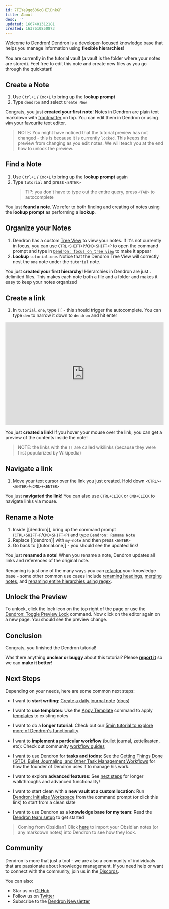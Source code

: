 ```yaml
---
id: 7FIYe9gq60KcGHIlDnkGP
title: About
desc: ''
updated: 1667401312181
created: 1637610850873
---
```



Welcome to Dendron! Dendron is a developer-focused knowledge base that helps you manage information using **flexible hierarchies**!

You are currently in the tutorial vault (a vault is the folder where your notes are stored). Feel free to edit this note and create new files as you go through the quickstart!

## Create a Note

1. Use `Ctrl+L` / `Cmd+L` to bring up the **lookup prompt**
1. Type `dendron` and select `Create New`

Congrats, you just **created your first note**! Notes in Dendron are plain text markdown with [frontmatter](https://wiki.dendron.so/notes/ffec2853-c0e0-4165-a368-339db12c8e4b) on top. You can edit them in Dendron or using ~~vim~~ your favourite text editor.

> NOTE: You might have noticed that the tutorial preview has not changed - this is because it is currently `locked`. This keeps the preview from changing as you edit notes. We will teach you at the end how to unlock the preview.

## Find a Note

1. Use `Ctrl+L` / `Cmd+L` to bring up the **lookup prompt** again
1. Type `tutorial` and press `<ENTER>`
   > TIP: you don't have to type out the entire query, press `<TAB>` to autocomplete

You just **found a note**. We refer to both finding and creating of notes using the **lookup prompt** as performing a **lookup**.

## Organize your Notes

1. Dendron has a custom [Tree View](https://wiki.dendron.so/notes/hur7r6gr3kqa56s2vme986j) to view your notes. If it's not currently in focus, you can use `CTRL+SHIFT+P`/`CMD+SHIFT+P` to open the command prompt and type in [`Dendron: focus on tree view`](command:dendron.treeView.focus) to make it appear
1. **Lookup** `tutorial.one`. Notice that the Dendron Tree View will correctly nest the `one` note under the `tutorial` note.

You just **created your first hierarchy**!
Hierarchies in Dendron are just `.` delimited files. This makes each note both a file and a folder and makes it easy to keep your notes organized

## Create a link

1. In `tutorial.one`, type `[[` - this should trigger the autocomplete. You can type `den` to narrow it down to `dendron` and hit enter

<div style="position: relative; padding-bottom: 64.5933014354067%; height: 0;"><iframe src="https://www.loom.com/embed/ef1cedcbf5394f14ae4b13afd1b6418a" frameborder="0" webkitallowfullscreen mozallowfullscreen allowfullscreen style="position: absolute; top: 0; left: 0; width: 100%; height: 100%;"></iframe></div>

You just **created a link**! If you hover your mouse over the link, you can get a preview of the contents inside the note!

> NOTE: the links with the `[[` are called wikilinks (because they were first popularized by Wikipedia)

## Navigate a link

1. Move your text cursor over the link you just created. Hold down `<CTRL>+<ENTER>`/`<CMD>+<ENTER>`

You just **navigated the link**! You can also use `CTRL+CLICK` or `CMD+CLICK` to navigate links via mouse.

## Rename a Note

1. Inside [[dendron]], bring up the command prompt (`CTRL+SHIFT+P`/`CMD+SHIFT+P`) and type `Dendron: Rename Note`
1. Replace [[dendron]] with `my-note` and then press `<ENTER>`
1. Go back to [[tutorial.one]] - you should see the updated link!

You just **renamed a note**! When you rename a note, Dendron updates all links and references of the original note.

Renaming is just one of the many ways you can [refactor](https://wiki.dendron.so/notes/srajljj10V2dl19nCSFiC) your knowledge base - some other common use cases include [renaming headings](https://wiki.dendron.so/notes/58rjapuyn1yjjcrf9sh6fby), [merging notes](https://wiki.dendron.so/notes/nxarb351z0kfbl5mkw3arw6), and [renaming entire hierarchies using regex](https://wiki.dendron.so/notes/9zwkp44wnlaa8p8dpt4w8tq).

## Unlock the Preview

To unlock, click the lock icon on the top right of the page or use the [Dendron: Toggle Preview Lock](command:dendron.togglePreviewLock) command. Now click on the editor again on a new page. You should see the preview change.

## Conclusion

Congrats, you finished the Dendron tutorial!

Was there anything **unclear or buggy** about this tutorial? Please [**report it**](https://github.com/dendronhq/dendron/discussions/3266) so we can **make it better**!

## Next Steps

Depending on your needs, here are some common next steps:

- I want to **start writing**: [Create a daily journal note](command:dendron.createDailyJournalNote) ([docs](https://wiki.dendron.so/notes/ogIUqY5VDCJP28G3cAJhd))

- I want to **use templates**: Use the [Appy Template](https://wiki.dendron.so/notes/ftohqknticu6bw4cfmzskq6) command to apply [templates](https://wiki.dendron.so/notes/861cbdf8-102e-4633-9933-1f3d74df53d2) to existing notes

- I want to do a **longer tutorial**: Check out our [5min tutorial to explore more of Dendron's functionality](https://wiki.dendron.so/notes/678c77d9-ef2c-4537-97b5-64556d6337f1/)

- I want to **implement a particular workflow** (bullet journal, zettelkasten, etc): Check out community [workflow guides](https://wiki.dendron.so/notes/9313b845-d9bf-42c9-aad1-0da34794ce26)

- I want to use Dendron for **tasks and todos**: See the [Getting Things Done (GTD), Bullet Journaling, and Other Task Management Workflows](https://wiki.dendron.so/notes/ordz7r99w1v099v14hrwgnp) for how the founder of Dendron uses it to manage his work.

- I want to explore **advanced features**: See [next steps](https://wiki.dendron.so/notes/TflY5kn29HOLpp1pWT9tP) for longer walkthroughs and advanced functionality!

- I want to start clean with a **new vault at a custom location**: Run [Dendron: Initialize Workspace](command:dendron.initWS) from the command prompt (or click this link) to start from a clean slate

- I want to use Dendron as a **knowledge base for my team**: Read the [Dendron team setup](https://wiki.dendron.so/notes/98f6d928-3f61-49fb-9c9e-70c27d25f838) to get started

> Coming from Obsidian? Click [here](command:dendron.importObsidianPod) to import your Obsidian notes (or any markdown notes) into Dendron to see how they look.

## Community

Dendron is more that just a tool - we are also a community of individuals that are passionate about knowledge management. If you need help or want to connect with the community, join us in the [Discords](https://link.dendron.so/discord).

You can also:

- Star us on [GitHub](https://github.com/dendronhq/dendron)
- Follow us on [Twitter](https://twitter.com/dendronhq)
- Subscribe to the [Dendron Newsletter](https://link.dendron.so/newsletter)